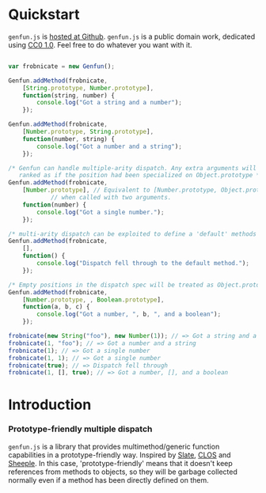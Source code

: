 # Quickstart

`genfun.js` is
[hosted at Github](http://github.com/sykopomp/genfun.js). `genfun.js` is a
public domain work, dedicated using
[CC0 1.0](https://creativecommons.org/publicdomain/zero/1.0/). Feel
free to do whatever you want with it.

```javascript

var frobnicate = new Genfun();

Genfun.addMethod(frobnicate,
    [String.prototype, Number.prototype],
    function(string, number) {
        console.log("Got a string and a number");
    });

Genfun.addMethod(frobnicate,
    [Number.prototype, String.prototype],
    function(number, string) {
        console.log("Got a number and a string");
    });

/* Genfun can handle multiple-arity dispatch. Any extra arguments will be
   ranked as if the position had been specialized on Object.prototype */
Genfun.addMethod(frobnicate,
    [Number.prototype], // Equivalent to [Number.prototype, Object.prototype]
            // when called with two arguments.
    function(number) {
        console.log("Got a single number.");
    });

/* multi-arity dispatch can be exploited to define a 'default' methods */
Genfun.addMethod(frobnicate,
    [],
    function() {
        console.log("Dispatch fell through to the default method.");
    });

/* Empty positions in the dispatch spec will be treated as Object.prototype */
Genfun.addMethod(frobnicate,
    [Number.prototype, , Boolean.prototype],
    function(a, b, c) {
        console.log("Got a number, ", b, ", and a boolean");
    });

frobnicate(new String("foo"), new Number(1)); // => Got a string and a number
frobnicate(1, "foo"); // => Got a number and a string
frobnicate(1); // => Got a single number
frobnicate(1, 1); // => Got a single number
frobnicate(true); // => Dispatch fell through
frobnicate(1, [], true); // => Got a number, [], and a boolean

```

# Introduction

### Prototype-friendly multiple dispatch

`genfun.js` is a library that provides multimethod/generic function
capabilities in a prototype-friendly way. Inspired by
[Slate](http://slatelanguage.org/),
[CLOS](http://en.wikipedia.org/wiki/CLOS) and
[Sheeple](http://github.com/sykopomp/sheeple). In this case,
'prototype-friendly' means that it doesn't keep references from methods to
objects, so they will be garbage collected normally even if a method has
been directly defined on them.
